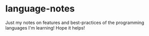 # language-notes
Just my notes on features and best-practices of the programming languages I'm learning! Hope it helps!

